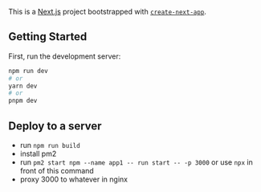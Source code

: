 This is a [Next.js](https://nextjs.org/) project bootstrapped with [`create-next-app`](https://github.com/vercel/next.js/tree/canary/packages/create-next-app).

## Getting Started

First, run the development server:

```bash
npm run dev
# or
yarn dev
# or
pnpm dev
```

## Deploy to a server
- run `npm run build`
- install pm2
- run `pm2 start npm --name app1 -- run start -- -p 3000` or use `npx` in front of this command
- proxy 3000 to whatever in nginx